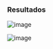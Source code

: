 ### Resultados

![image](https://github.com/user-attachments/assets/abbd0cc8-4192-4d24-a894-ebf9fcdcbbfa)

![image](https://github.com/user-attachments/assets/6b1772e1-d4ac-46bd-9020-7a57be6d3bcd)
